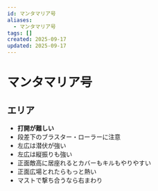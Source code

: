 ```yaml
---
id: マンタマリア号
aliases:
  - マンタマリア号
tags: []
created: 2025-09-17
updated: 2025-09-17
---
```


# マンタマリア号

## エリア
- **打開が難しい** 
- 段差下のブラスター・ローラーに注意
- 左広は潜伏が強い
- 左広は縦振りも強い
- 正面敵高に居座れるとカバーもキルもやりやすい
- 正面広場とれたらもっと熱い
- マストで撃ち合うなら右まわり


